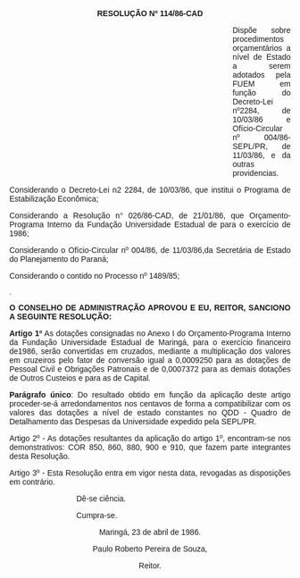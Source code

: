 <BODY>

<B><FONT FACE="Arial"><P ALIGN="CENTER">RESOLU&Ccedil;&Atilde;O Nº 114/86-CAD</P>
</B><P ALIGN="JUSTIFY"></P><DIR>
<DIR>
<DIR>
<DIR>
<DIR>
<DIR>
<DIR>
<DIR>
<DIR>
<DIR>

<P ALIGN="JUSTIFY">Disp&otilde;e sobre procedimentos or&ccedil;ament&aacute;rios a n&iacute;vel de Estado a serem adotados pela FUEM em fun&ccedil;&atilde;o do Decreto-Lei nº2284, de 10/03/86 e Of&iacute;cio-Circular nº 004/86-SEPL/PR, de 11/03/86, e da outras providencias.</P>
<P ALIGN="JUSTIFY"></P></DIR>
</DIR>
</DIR>
</DIR>
</DIR>
</DIR>
</DIR>
</DIR>
</DIR>
</DIR>

<P ALIGN="JUSTIFY">Considerando o Decreto-Lei n2 2284, de 10/03/86, que institui o Programa de Estabiliza&ccedil;&atilde;o Econ&ocirc;mica;</P>
<P ALIGN="JUSTIFY">Considerando a Resolu&ccedil;&atilde;o n° 026/86-CAD, de 21/01/86, que Or&ccedil;amento-Programa Interno da Funda&ccedil;&atilde;o Universidade Estadual de para o exerc&iacute;cio de 1986;</P>
<P ALIGN="JUSTIFY">Considerando o Of&iacute;cio-Circular nº 004/86, de 11/03/86,da Secret&aacute;ria de  Estado do Planejamento do Paran&aacute;;</P>
<P ALIGN="JUSTIFY">Considerando o contido no Processo nº 1489/85;</P>
<SUP><P ALIGN="JUSTIFY">,</P>
</SUP><B><P ALIGN="JUSTIFY">O CONSELHO DE ADMINISTRA&Ccedil;&Atilde;O APROVOU E EU, REITOR, SANCIONO A SEGUINTE RESOLU&Ccedil;&Atilde;O:</P>
</B><P ALIGN="JUSTIFY"></P>
<B><P ALIGN="JUSTIFY">Artigo 1º</B>  As dota&ccedil;&otilde;es consignadas no Anexo I do Or&ccedil;amento-Programa<B> </B>Interno da Funda&ccedil;&atilde;o Universidade Estadual de Maring&aacute;, para o exerc&iacute;cio financeiro de1986, ser&atilde;o convertidas em cruzados, mediante a multiplica&ccedil;&atilde;o dos  valores em cruzeiros pelo fator de convers&atilde;o igual a 0,0009250 para as dota&ccedil;&otilde;es de Pessoal Civil e Obriga&ccedil;&otilde;es Patronais e de 0,0007372 para as demais dota&ccedil;&otilde;es de Outros Custeios e para as de Capital.</P>
<B><P ALIGN="JUSTIFY">Par&aacute;grafo &uacute;nico</B>: Do resultado obtido em fun&ccedil;&atilde;o da aplica&ccedil;&atilde;o deste artigo proceder-se-&aacute;  arredondamentos nos centavos de forma a compatibilizar com os valores das dota&ccedil;&otilde;es a n&iacute;vel de estado constantes no QDD - Quadro de Detalhamento das Despesas da Universidade expedido pela SEPL/PR.</P>
<P ALIGN="JUSTIFY">Artigo 2º - As dota&ccedil;&otilde;es resultantes da aplica&ccedil;&atilde;o do artigo 1º, encontram-se nos demonstrativos: COR 850, 860, 880, 900 e 910, que fazem parte  integrantes desta Resolu&ccedil;&atilde;o.</P>
<P ALIGN="JUSTIFY">Artigo 3º - Esta Resolu&ccedil;&atilde;o entra em vigor nesta data, revogadas as disposi&ccedil;&otilde;es em contr&aacute;rio.</P><DIR>
<DIR>
<DIR>

<P ALIGN="JUSTIFY">D&ecirc;-se ci&ecirc;ncia.</P>
<P ALIGN="JUSTIFY">Cumpra-se.</P></DIR>
</DIR>
</DIR>

<P ALIGN="CENTER">Maring&aacute;, 23 de abril de 1986.</P>
<P ALIGN="CENTER"></P>
<P ALIGN="CENTER">Paulo Roberto Pereira de Souza,</P>
<P ALIGN="CENTER">Reitor.</P>
<P ALIGN="JUSTIFY"></P></FONT></BODY>
